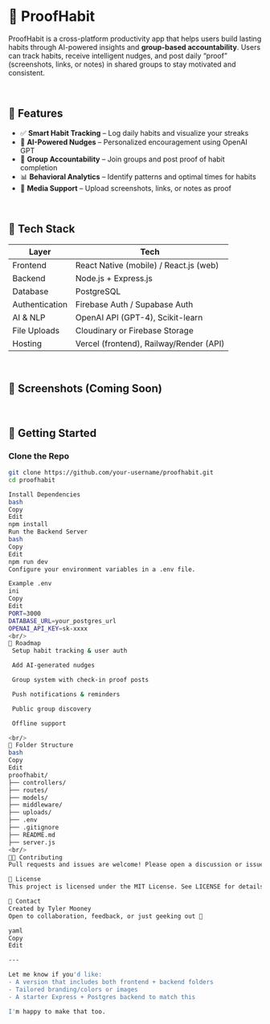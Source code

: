 # 🧠 ProofHabit

ProofHabit is a cross-platform productivity app that helps users build lasting habits through AI-powered insights and **group-based accountability**. Users can track habits, receive intelligent nudges, and post daily “proof” (screenshots, links, or notes) in shared groups to stay motivated and consistent.

<br/>

## 🌟 Features

- ✅ **Smart Habit Tracking** – Log daily habits and visualize your streaks
- 🤖 **AI-Powered Nudges** – Personalized encouragement using OpenAI GPT
- 👥 **Group Accountability** – Join groups and post proof of habit completion
- 📊 **Behavioral Analytics** – Identify patterns and optimal times for habits
- 📸 **Media Support** – Upload screenshots, links, or notes as proof

<br/>

## 🧱 Tech Stack

| Layer         | Tech                                    |
|---------------|------------------------------------------|
| Frontend      | React Native (mobile) / React.js (web)   |
| Backend       | Node.js + Express.js                     |
| Database      | PostgreSQL                               |
| Authentication| Firebase Auth / Supabase Auth            |
| AI & NLP      | OpenAI API (GPT-4), Scikit-learn         |
| File Uploads  | Cloudinary or Firebase Storage           |
| Hosting       | Vercel (frontend), Railway/Render (API)  |

<br/>

## 📸 Screenshots (Coming Soon)

<!-- Add screenshots or mockups here in the future -->

<br/>

## 🚀 Getting Started

### Clone the Repo

```bash
git clone https://github.com/your-username/proofhabit.git
cd proofhabit

Install Dependencies
bash
Copy
Edit
npm install
Run the Backend Server
bash
Copy
Edit
npm run dev
Configure your environment variables in a .env file.

Example .env
ini
Copy
Edit
PORT=3000
DATABASE_URL=your_postgres_url
OPENAI_API_KEY=sk-xxxx
<br/>
🧪 Roadmap
 Setup habit tracking & user auth

 Add AI-generated nudges

 Group system with check-in proof posts

 Push notifications & reminders

 Public group discovery

 Offline support

<br/>
📂 Folder Structure
bash
Copy
Edit
proofhabit/
├── controllers/
├── routes/
├── models/
├── middleware/
├── uploads/
├── .env
├── .gitignore
├── README.md
├── server.js
<br/>
🧑‍💻 Contributing
Pull requests and issues are welcome! Please open a discussion or issue first before making big changes.

📄 License
This project is licensed under the MIT License. See LICENSE for details.

💬 Contact
Created by Tyler Mooney
Open to collaboration, feedback, or just geeking out 🤝

yaml
Copy
Edit

---

Let me know if you'd like:
- A version that includes both frontend + backend folders
- Tailored branding/colors or images
- A starter Express + Postgres backend to match this

I'm happy to make that too.